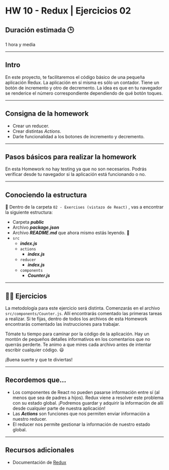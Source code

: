 # HW 10 - Redux | Ejercicios 02

## Duración estimada 🕒

1 hora y media

---

## Intro

En este proyecto, te facilitaremos el código básico de una pequeña aplicación Redux. La aplicación en sí misma es sólo un contador. Tiene un botón de incremento y otro de decremento. La idea es que en tu navegador se renderice el número correspondiente dependiendo de qué botón toques.

---

## Consigna de la homework

- Crear un reducer.
- Crear distintas _Actions_.
- Darle funcionalidad a los botones de incremento y decremento.

---

## Pasos básicos para realizar la homework

En esta Homework no hay testing ya que no son necesarios. Podrás verificar desde tu navegador si la aplicación está funcionando o no.

---

## Conociendo la estructura

🔹 Dentro de la carpeta `02 - Exercises (vistazo de React)` , vas a encontrar la siguiente estructura:

- Carpeta **_public_**
- Archivo **_package.json_**
- Archivo **_README.md_** que ahora mismo estás leyendo. 🧐
- `src`
  - **_index.js_**
  - `actions`
    - **_index.js_**
  - `reducer`
    - **_index.js_**
  - `components`
    - **_Counter.js_**

---

## 👩‍💻 Ejercicios

La metodología para este ejercicio será distinta. Comenzarás en el archivo `src/components/Counter.js`. Allí encontrarás comentado las primeras tareas a realizar. Si te fijas, dentro de todos los archivos de esta Homework encontrarás comentado las instrucciones para trabajar.

Tómate tu tiempo para caminar por la código de la aplicación. Hay un montón de pequeños detalles informativos en los comentarios que no querrás perderte. Te animo a que mires cada archivo antes de intentar escribir cualquier código. 😃

¡Buena suerte y que te diviertas!

---

## Recordemos que...

- Los componentes de React no pueden pasarse información entre sí (al menos que sea de padres a hijos). Redux viene a resolver este problema con su estado global. ¡Podremos guardar y adquirir la información de allí desde cualquier parte de nuestra aplicación!
- Las **_Actions_** son funciones que nos permiten enviar información a nuestro reducer.
- El reducer nos permite gestionar la información de nuestro estado global.

---

## Recursos adicionales

- Documentación de [Redux](https://redux.js.org/introduction/getting-started)